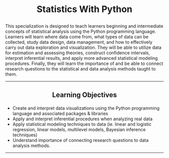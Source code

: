 <h1>
<p align = 'center'>
Statistics With Python
</p>
</h1>

This specialization is designed to teach learners beginning and intermediate concepts of statistical analysis using the Python programming language. Learners will learn where data come from, what types of data can be collected, study data design, data management, and how to effectively carry out data exploration and visualization. They will be able to utilize data for estimation and assessing theories, construct confidence intervals, interpret inferential results, and apply more advanced statistical modeling procedures. Finally, they will learn the importance of and be able to connect research questions to the statistical and data analysis methods taught to them.

---

<h2>
<p align = 'center'>
Learning Objectives
</p>
</h2>

- Create and interpret data visualizations using the Python programming language and associated packages & libraries
- Apply and interpret inferential procedures when analyzing real data
- Apply statistical modeling techniques to data (ie. linear and logistic regression, linear models, multilevel models, Bayesian inference techniques)
- Understand importance of connecting research questions to data analysis methods.

---


